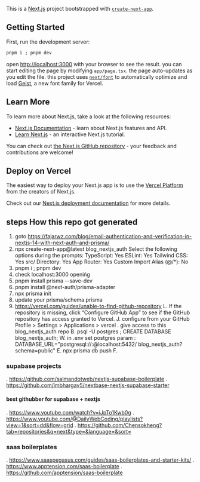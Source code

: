 This is a [Next.js](https://nextjs.org) project bootstrapped with [`create-next-app`](https://nextjs.org/docs/app/api-reference/cli/create-next-app).

## Getting Started
First, run the development server:
```bash
pnpm i ; pnpm dev
```
open [http://localhost:3000](http://localhost:3000) with your browser to see the result.
you can start editing the page by modifying `app/page.tsx`. the page auto-updates as you edit the file.
this project uses [`next/font`](https://nextjs.org/docs/app/building-your-application/optimizing/fonts) to automatically optimize and load [Geist](https://vercel.com/font), a new font family for Vercel.

## Learn More

To learn more about Next.js, take a look at the following resources:

- [Next.js Documentation](https://nextjs.org/docs) - learn about Next.js features and API.
- [Learn Next.js](https://nextjs.org/learn) - an interactive Next.js tutorial.

You can check out [the Next.js GitHub repository](https://github.com/vercel/next.js) - your feedback and contributions are welcome!

## Deploy on Vercel

The easiest way to deploy your Next.js app is to use the [Vercel Platform](https://vercel.com/new?utm_medium=default-template&filter=next.js&utm_source=create-next-app&utm_campaign=create-next-app-readme) from the creators of Next.js.

Check out our [Next.js deployment documentation](https://nextjs.org/docs/app/building-your-application/deploying) for more details.

## steps How this repo got generated
1. goto https://fajarwz.com/blog/email-authentication-and-verification-in-nextjs-14-with-next-auth-and-prisma/
2. npx create-next-app@latest blog_nextjs_auth
Select the following options during the prompts:
TypeScript: Yes
ESLint: Yes
Tailwind CSS: Yes
src/ Directory: Yes
App Router: Yes
Custom Import Alias (@/*): No
3. pnpm i ; pnpm dev
4. check localhost:3000 openińg
5. pnpm install prisma --save-dev
6. pnpm install @next-auth/prisma-adapter
7. npx prisma init
8. update your prisma/schema.prisma
9. https://vercel.com/guides/unable-to-find-github-repository
L. If the repository is missing, click “Configure GitHub App” to see if the GitHub repository has access granted to Vercel.
J. configure from your GitHub Profile > Settings > Applications > vercel . give access to this blog_nextjs_auth repo 
B. psql -U postgres ; CREATE DATABASE blog_nextjs_auth;
W. in .env set postgres param : DATABASE_URL="postgresql://<username>:<password>@localhost:5432/ blog_nextjs_auth?schema=public"
E. npx prisma db push
F. 

### supabase projects
. https://github.com/salmandotweb/nextjs-supabase-boilerplate
. https://github.com/imbhargav5/nextbase-nextjs-supabase-starter
#### best githubber for supabase + nextjs
. https://www.youtube.com/watch?v=iJpTo1Kwb0g
. https://www.youtube.com/@DailyWebCoding/playlists?view=1&sort=dd&flow=grid
. https://github.com/Chensokheng?tab=repositories&q=next&type=&language=&sort=

### saas boilerplates
. https://www.saaspegasus.com/guides/saas-boilerplates-and-starter-kits/
. https://www.apptension.com/saas-boilerplate
. https://github.com/apptension/saas-boilerplate
